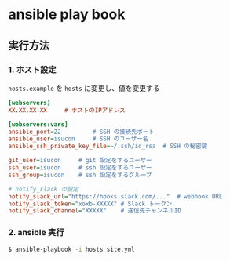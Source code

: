 # ansible play book

## 実行方法
### 1. ホスト設定
`hosts.example` を `hosts` に変更し、値を変更する
```ini
[webservers]
XX.XX.XX.XX     # ホストのIPアドレス

[webservers:vars]
ansible_port=22         # SSH の接続先ポート
ansible_user=isucon     # SSH のユーザー名
ansible_ssh_private_key_file=~/.ssh/id_rsa  # SSH の秘密鍵

git_user=isucon     # git 設定をするユーザー
ssh_user=isucon     # ssh 設定をするユーザー
ssh_group=isucon    # ssh 設定をするグループ

# notify_slack の設定
notify_slack_url="https://hooks.slack.com/..."  # webhook URL
notify_slack_token="xoxb-XXXXX" # Slack トークン
notify_slack_channel="XXXXX"    # 送信先チャンネルID
```

### 2. ansible 実行
```bash
$ ansible-playbook -i hosts site.yml
```
